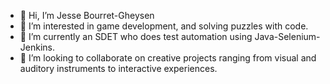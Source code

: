 - 👋 Hi, I’m Jesse Bourret-Gheysen
- 👀 I’m interested in game development, and solving puzzles with code.
- 🌱 I’m currently an SDET who does test automation using Java-Selenium-Jenkins.
- 💞️ I’m looking to collaborate on creative projects ranging from visual and auditory instruments to interactive experiences.


